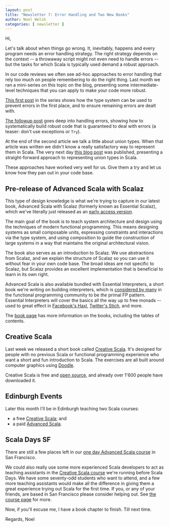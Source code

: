 ```yaml
---
layout: post
title: "Newsletter 7: Error Handling and Two New Books"
author: Noel Welsh
categories: [ newsletter ]
---
```

Hi,

Let's talk about when things go wrong. It, inevitably, happens and every program needs an error handling strategy. The right strategy depends on the context -- a throwaway script might not even need to handle errors -- but the tasks for which Scala is typically used demand a robust approach.

In our code reviews we often see ad-hoc approaches to error handling that rely too much on people remembering to do the right thing. Last month we ran a mini-series on this topic on the blog, presenting some intermediate-level techniques that you can apply to make your code more robust.

<!-- break -->

[This first post][error-handling-1] in the series shows how the type system can be used to prevent errors in the first place, and to ensure remaining errors are dealt with.

[The followup post][error-handling-2] goes deep into handling errors, showing how to systematically build robust code that is guaranteed to deal with errors (a teaser: don't use exceptions or `Try`).

At the end of the second article we talk a little about union types. When that article was written we didn't know a really satisfactory way to represent them in Scala. The very next day [this blog post][union-types] was published, presenting a straight-forward approach to representing union types in Scala.

These approaches have worked very well for us. Give them a try and let us know how they pan out in your code base. 


## Pre-release of Advanced Scala with Scalaz 

This type of design knowledge is what we're trying to capture in our latest book, Advanced Scala with Scalaz (formerly known as Essential Scalaz), which we've literally just released as an [early access version][advanced-scala].

The main goal of the book is to teach system architecture and design using the techniques of modern functional programming. This means designing systems as small composable units, expressing constraints and interactions via the type system, and using composition to guide the construction of large systems in a way that maintains the original architectural vision.

The book also serves as an introduction to Scalaz. We use abstractions from Scalaz, and we explain the structure of Scalaz so you can use it without fear in your own code base. The broad ideas are not specific to Scalaz, but Scalaz provides an excellent implementation that is beneficial to learn in its own right.

Advanced Scala is also available bundled with Essential Interpreters, a short book we're writing on building interpreters, which is [considered by many][don-stewart-so] in the functional programming community to be *the* primal FP pattern. Essential Interpreters will cover the basics all the way up to free monads -- used to great effect in [Facebook's Haxl][haxl], [Twitter's Stich][stitch], and more.

The [book page](http://underscore.io/training/courses/advanced-scala-scalaz/) has more information on the books, including the tables of contents.

## Creative Scala

Last week we released a short book called [Creative Scala][creative-scala]. It's designed for people with no previous Scala or functional programming experience who want a short and fun introduction to Scala. The exercises are all built around computer graphics using [Doodle][doodle]. 

Creative Scala is free and [open source][creative-scala-github], and already over 1'600 people have downloaded it.


## Edinburgh Events

Later this month I'll be in Edinburgh teaching two Scala courses:

- a free [Creative Scala][creative-scala-ed]; and
- a paid [Advanced Scala][advanced-scala-ed].


## Scala Days SF

There are still a few places left in our [one day Advanced Scala course](http://underscore.io/events/2015-03-19-essential-scalaz.html) in San Francisco.

We could also really use some more experienced Scala developers to act as teaching assistants in the [Creative Scala course][creative-scala-sf] we're running before Scala Days. We have some seventy-odd students who want to attend, and a few more teaching assistants would make all the difference in giving them a great experience trying out Scala for the first time. If you, or any of your friends, are based in San Francisco please consider helping out. See [the course page][creative-scala-sf] for more.

Now, if you'll excuse me, I have a book chapter to finish. Till next time.

Regards,
Noel

[error-handling-1]: http://underscore.io/blog/posts/2015/02/13/error-handling-without-throwing-your-hands-up.html
[error-handling-2]: http://underscore.io/blog/posts/2015/02/23/designing-fail-fast-error-handling.html
[union-types]: http://japgolly.blogspot.co.uk/2015/02/zero-overhead-recursive-adt-coproducts.html
[creative-scala-ed]: http://underscore.io/events/2015-03-28-creative-scala.html
[advanced-scala-ed]: http://underscore.io/events/2015-03-30-advanced-scala.html
[creative-scala]: http://underscore.io/training/courses/creative-scala/ 
[doodle]: https://github.com/underscoreio/doodle
[creative-scala-github]: https://github.com/underscoreio/creative-scala 
[advanced-scala]: http://underscore.io/training/courses/advanced-scala-scalaz/
[creative-scala-sf]: http://underscore.io/events/2015-03-15-creative-scala.html 
[don-stewart-so]: http://stackoverflow.com/a/27860072
[haxl]: https://github.com/facebook/Haxl
[stitch]: https://www.youtube.com/watch?v=bmIxIslimVY
